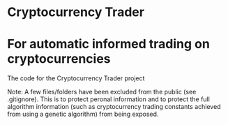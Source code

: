 # Cryptocurrency Trader
# For automatic informed trading on cryptocurrencies

The code for the Cryptocurrency Trader project

Note: A few files/folders have been excluded from the public (see .gitignore). This is to protect peronal information and to protect the full algorithm information (such as cryptocurrency trading constants achieved from using a genetic algorithm) from being exposed.